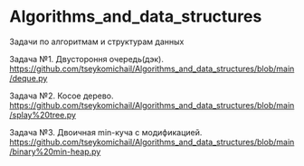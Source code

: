 # Algorithms_and_data_structures
Задачи по алгоритмам и структурам данных

Задача №1. Двустороння очередь(дэк).
https://github.com/tseykomichail/Algorithms_and_data_structures/blob/main/deque.py

Задача №2. Косое дерево.
https://github.com/tseykomichail/Algorithms_and_data_structures/blob/main/splay%20tree.py

Задача №3. Двоичная min-куча с модификацией.
https://github.com/tseykomichail/Algorithms_and_data_structures/blob/main/binary%20min-heap.py
